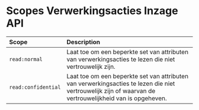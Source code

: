 # Scopes Verwerkingsacties Inzage API

| Scope          | Description  
| :----          | :----    
| `read:normal` | Laat toe om een beperkte set van attributen van verwerkingsacties te lezen die niet vertrouwelijk zijn.
| `read:confidential` | Laat toe om een beperkte set van attributen van verwerkingsacties te lezen die niet vertrouwelijk zijn of waarvan de vertrouwelijkheid van is opgeheven.  
